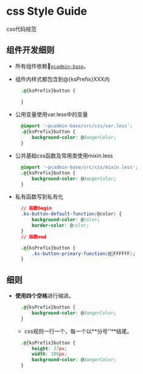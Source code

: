 # css Style Guide
css代码规范

## 组件开发细则
* 所有组件依赖[`pcadmin-base`](https://github.com/ksc-fx/pcadmin-base)。
* 组件内样式都包含到@{ksPrefix}XXX内
  ```css
    .@{ksPrefix}button {
        
    }
  ```
* 公用变量使用var.less中的变量
  ```css
    @import '~pcadmin-base/src/css/var.less';
    .@{ksPrefix}button {
        background-color: @dangerColor;
    }
  ```

* 公共基础css函数及常用类使用mixin.less
  ```css
    @import '~pcadmin-base/src/css/mixin.less';
    .@{ksPrefix}button {
        background-color: @dangerColor;
    }
  ```

* 私有函数写到私有化
  ```css
    // 函数begin
    .ks-button-default-function(@color) {
        background-color: @color;
        border-color: @color;
    }
    // 函数end

    .@{ksPrefix}button {
        .ks-button-primary-function(@FFFFFF);
    }
  ```

## 细则

* **使用四个空格**进行缩进。

  ```css
    .@{ksPrefix}button {
        background-color: @dangerColor;
    }
  ```

  * css规则一行一个，每一个以**分号''**结尾。

  ```css
    .@{ksPrefix}button {
        height: 37px;
        width: 100px;
        background-color: @dangerColor;
    }
  ```

